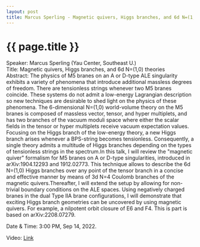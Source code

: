 ```yaml
---
layout: post
title: Marcus Sperling - Magnetic quivers, Higgs branches, and 6d N=(1,0) theories
---
```


{{ page.title }}
================

Speaker: Marcus Sperling (Yau Center, Southeast U.)  
Title: Magnetic quivers, Higgs branches, and 6d N=(1,0) theories  
Abstract:  The physics of M5 branes on an A or D-type ALE singularity exhibits a variety of phenomena that introduce additional massless degrees of freedom. There are tensionless strings whenever two M5 branes coincide. These systems do not admit a low-energy Lagrangian description so new techniques are desirable to shed light on the physics of these phenomena. The 6-dimensional N=(1,0) world-volume theory on the M5 branes is composed of massless vector, tensor, and hyper multiplets, and has two branches of the vacuum moduli space where either the scalar fields in the tensor or hyper multiplets receive vacuum expectation values. Focusing on the Higgs branch of the low-energy theory, a new Higgs branch arises whenever a BPS-string becomes tensionless. Consequently, a single theory admits a multitude of Higgs branches depending on the types of tensionless strings in the spectrum.In this talk, I will review the "magnetic quiver" formalism for M5 branes on A or D-type singularities, introduced in arXiv:1904.12293 and 1912.02773. This technique allows to describe the 6d N=(1,0) Higgs branches over any point of the tensor branch in a concise and effective manner by means of 3d N=4 Coulomb branches of the magnetic quivers.Thereafter, I will extend the setup by allowing for non-trivial boundary conditions on the ALE spaces. Using negatively charged branes in the dual Type IIA brane configurations, I will demonstrate that exciting Higgs branch geometries can be uncovered by using magnetic quivers. For example, a nilpotent orbit closure of E6 and F4. This is part is based on arXiv:2208.07279.  

Date & Time: 3:00 PM, Sep 14, 2022.

Video: [Link](https://www.bilibili.com/video/BV1tB4y177Ma?share_source=copy_web&vd_source=24b177539d23769c10e3e2d6f6e5e60d)  
